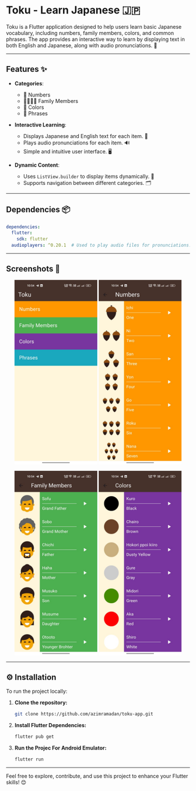 # Toku - Learn Japanese 🇯🇵

Toku is a Flutter application designed to help users learn basic Japanese vocabulary, including numbers, family members, colors, and common phrases. The app provides an interactive way to learn by displaying text in both English and Japanese, along with audio pronunciations. 🎉

---

## Features ✨

- **Categories**:
  - 🔢 Numbers
  - 👨‍👩‍👧‍👦 Family Members
  - 🎨 Colors
  - 💬 Phrases

- **Interactive Learning**:
  - Displays Japanese and English text for each item. 📖
  - Plays audio pronunciations for each item. 🔊
  - Simple and intuitive user interface. 🖥️

- **Dynamic Content**:
  - Uses `ListView.builder` to display items dynamically. 🔄
  - Supports navigation between different categories. 🗂️

---
## Dependencies 📦

```yaml
dependencies:
  flutter:
    sdk: flutter
  audioplayers: ^0.20.1  # Used to play audio files for pronunciations. 🎶
```
---

## Screenshots 📸

<p align="center">
  <img src="screenshots\home.jpg" width="45%" />
  <img src="screenshots\numbers_section.jpg" width="45%" />
</p>
<p align="center">
  <img src="screenshots\family_section.jpg" width="45%" />
  <img src="screenshots\colors_section.jpg" width="45%" />
</p>

---

## ⚙️ Installation

To run the project locally:

1. **Clone the repository:**

   ```bash
   git clone https://github.com/azimramadan/toku-app.git
   
2. **Install Flutter Dependencies:**

   ```bash
   flutter pub get

3. **Run the Projec For Android Emulator:**

   ```bash
   flutter run

---

Feel free to explore, contribute, and use this project to enhance your Flutter skills! 😊

